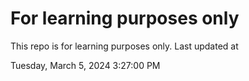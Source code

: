 # For learning purposes only
This repo is for learning purposes only.
Last updated at

Tuesday, March 5, 2024 3:27:00 PM

